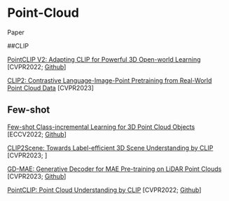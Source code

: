 # Point-Cloud
Paper

##CLIP

[PointCLIP V2: Adapting CLIP for Powerful 3D Open-world Learning](https://arxiv.org/abs/2211.11682) [CVPR2022; [Github](https://github.com/yangyangyang127/PointCLIP_V2)]

[CLIP2: Contrastive Language-Image-Point Pretraining from Real-World Point Cloud Data](https://arxiv.org/abs/2303.12417) [CVPR2023]
## Few-shot


[Few-shot Class-incremental Learning for 3D Point Cloud Objects](https://doi.org/10.48550/arXiv.2205.15225) [ECCV2022; [Github](https://github.com/townim-faisal/FSCIL-3D)]

[CLIP2Scene: Towards Label-efficient 3D Scene Understanding by CLIP](https://arxiv.org/pdf/2301.04926v1.pdf) [CVPR2023; ]

[GD-MAE: Generative Decoder for MAE Pre-training on LiDAR Point Clouds](https://arxiv.org/pdf/2212.03010.pdf) [CVPR2023; [Github](https://github.com/Nightmare-n/GD-MAE)]

[PointCLIP: Point Cloud Understanding by CLIP](https://arxiv.org/abs/2112.02413) [CVPR2022; [Github](https://github.com/ZrrSkywalker/PointCLIP)]

